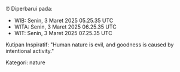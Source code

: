 ⏰ Diperbarui pada:
- WIB: Senin, 3 Maret 2025 05.25.35 UTC
- WITA: Senin, 3 Maret 2025 06.25.35 UTC
- WIT: Senin, 3 Maret 2025 07.25.35 UTC

Kutipan Inspiratif:
"Human nature is evil, and goodness is caused by intentional activity."


Kategori: nature

